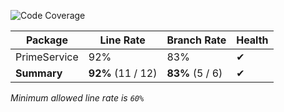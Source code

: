 ![Code Coverage](https://img.shields.io/badge/Code%20Coverage-92%25-success?style=flat)

Package | Line Rate | Branch Rate | Health
-------- | --------- | ----------- | ------
PrimeService | 92% | 83% | ✔
**Summary** | **92%** (11 / 12) | **83%** (5 / 6) | ✔

_Minimum allowed line rate is `60%`_
